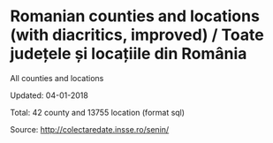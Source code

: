 # Romanian counties and locations (with diacritics, improved) / Toate județele și locațiile din România
All counties and locations

Updated: 04-01-2018

Total: 42 county and 13755 location (format sql)

Source:
http://colectaredate.insse.ro/senin/
